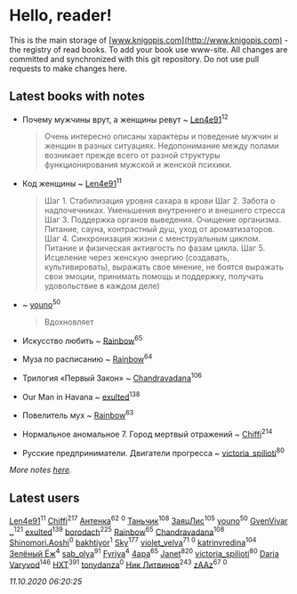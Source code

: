 # Hello, reader!
This is the main storage of [www.knigopis.com](http://www.knigopis.com) - the registry of read books.
To add your book use www-site. All changes are committed and synchronized with this git repository.
Do not use pull requests to make changes here.


## Latest books with notes
* Почему мужчины врут, а женщины ревут ~ [Len4e91](users/254/254448176-yandex)<sup>12</sup>
    > Очень интересно описаны характеры и поведение мужчин и женщин в разных ситуациях. Недопонимание между полами возникает прежде всего от разной структуры функционирования мужской и женской психики.

* Код женщины ~ [Len4e91](users/254/254448176-yandex)<sup>11</sup>
    > Шаг 1. Стабилизация уровня сахара в крови
    > Шаг 2. Забота о надпочечниках. Уменьшения внутреннего и внешнего стресса
    > Шаг 3. Поддержка органов выведения. Очищение организма. Питание, сауна, контрастный душ, уход от ароматизаторов. 
    > Шаг 4. Синхронизация жизни с менструальным циклом. Питание и физическая активгость по фазам цикла. 
    > Шаг 5. Исцеление через женскую энергию (создавать, культивировать), выражать свое мнение, не боятся выражать свои эмоции, принимать помощь и поддержку, получать удовольствие в каждом деле)

*  ~ [youno](users/302/302928912-vkontakte)<sup>50</sup>
    > Вдохновляет

* Искусство любить ~ [Rainbow](users/109/109787328219839805802-google)<sup>65</sup>

* Муза по расписанию ~ [Rainbow](users/109/109787328219839805802-google)<sup>64</sup>

* Трилогия «Первый Закон» ~ [Chandravadana](users/105/105866022348292919948-google)<sup>106</sup>

* Our Man in Havana ~ [exulted](users/100/100599204551896265722-google)<sup>138</sup>

* Повелитель мух ~ [Rainbow](users/109/109787328219839805802-google)<sup>63</sup>

* Нормальное аномальное 7. Город мертвый отражений ~ [Chiffi](users/105/105831994080785626680-google)<sup>214</sup>

* Русские предприниматели. Двигатели прогресса ~ [victoria_spilioti](users/219/219259003-vkontakte)<sup>80</sup>


_More notes [here](latest_books_with_notes.md)._


## Latest users
[Len4e91](users/254/254448176-yandex)<sup>11</sup> 
[Chiffi](users/105/105831994080785626680-google)<sup>217</sup> 
[Антенка](users/118/118158645037334943900-google)<sup>62</sup> 
[](users/106/106383650641170242772-google)<sup>0</sup> 
[Таньчик](users/209/2096581563762610-facebook)<sup>108</sup> 
[ЗаяцЛис](users/112/112388384595246311466-google)<sup>105</sup> 
[youno](users/302/302928912-vkontakte)<sup>50</sup> 
[GvenVivar ..](users/158/158266434925901-facebook)<sup>121</sup> 
[exulted](users/100/100599204551896265722-google)<sup>139</sup> 
[borodach](users/157/15706320-vkontakte)<sup>225</sup> 
[Rainbow](users/109/109787328219839805802-google)<sup>65</sup> 
[Chandravadana](users/105/105866022348292919948-google)<sup>108</sup> 
[Shinomori.Aoshi](users/942/94290939-yandex)<sup>0</sup> 
[bakhtiyor](users/101/101246770249690626708-google)<sup>1</sup> 
[Sky](users/118/118049897850017649660-googleplus)<sup>177</sup> 
[violet_velva](users/116/116961712580551399099-google)<sup>71</sup> 
[](users/102/102518264971411177101-google)<sup>0</sup> 
[katrinvredina](users/233/2336755-vkontakte)<sup>104</sup> 
[Зелёный Ёж](users/114/114314396404197072995-google)<sup>4</sup> 
[sab_olya](users/139/139338401-vkontakte)<sup>91</sup> 
[Fyriya](users/109/109038786800069495823-google)<sup>4</sup> 
[4apa](users/117/117392596378069249667-google)<sup>65</sup> 
[Janet](users/108/108113656204404967440-google)<sup>820</sup> 
[victoria_spilioti](users/219/219259003-vkontakte)<sup>80</sup> 
[Daria Varyvod](users/829/829893410524253-facebook)<sup>146</sup> 
[HXT](users/100/100002563462782-facebook)<sup>391</sup> 
[tonydanza](users/635/63596061-vkontakte)<sup>0</sup> 
[Ник Литвинов](users/241/241974816-vkontakte)<sup>243</sup> 
[zAAz](users/202/202248233-vkontakte)<sup>67</sup> 
[](users/102/102344559278955514892-google)<sup>0</sup> 


_11.10.2020 06:20:25_
